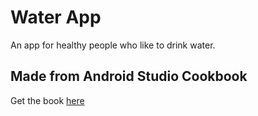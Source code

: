 # Water App

An app for healthy people who like to drink water.

## Made from Android Studio Cookbook

Get the book [here](www.packtpub.com)